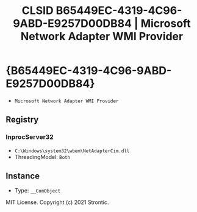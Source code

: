﻿---
title: "CLSID B65449EC-4319-4C96-9ABD-E9257D00DB84 | Microsoft Network Adapter WMI Provider"
excerpt: What is COM-Object CLSID B65449EC-4319-4C96-9ABD-E9257D00DB84?
---

# {B65449EC-4319-4C96-9ABD-E9257D00DB84}

* `Microsoft Network Adapter WMI Provider`

## Registry


### InprocServer32

* `C:\Windows\system32\wbem\NetAdapterCim.dll`
* ThreadingModel: `Both`

## Instance

* Type: `__ComObject`

MIT License. Copyright (c) 2021 Strontic.


